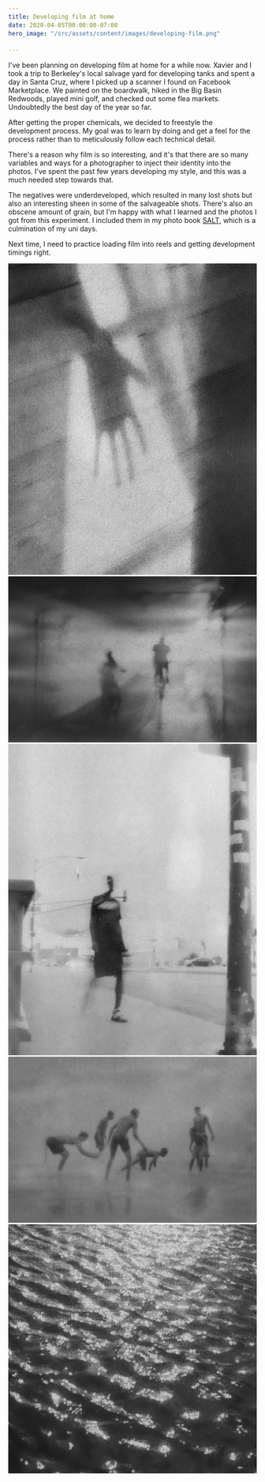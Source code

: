 ```yaml
---
title: Developing film at home
date: 2020-04-05T00:00:00-07:00
hero_image: "/src/assets/content/images/developing-film.png"

---
```

I've been planning on developing film at home for a while now. Xavier and I took a trip to Berkeley's local salvage yard for developing tanks and spent a day in Santa Cruz, where I picked up a scanner I found on Facebook Marketplace. We painted on the boardwalk, hiked in the Big Basin Redwoods, played mini golf, and checked out some flea markets. Undoubtedly the best day of the year so far.

After getting the proper chemicals, we decided to freestyle the development process. My goal was to learn by doing and get a feel for the process rather than to meticulously follow each technical detail.

There's a reason why film is so interesting, and it's that there are so many variables and ways for a photographer to inject their identity into the photos. I've spent the past few years developing my style, and this was a much needed step towards that.

The negatives were underdeveloped, which resulted in many lost shots but also an interesting sheen in some of the salvageable shots. There's also an obscene amount of grain, but I'm happy with what I learned and the photos I got from this experiment. I included them in my photo book [SALT](https://issuu.com/ivyhn/docs/salt), which is a culmination of my uni days.

Next time, I need to practice loading film into reels and getting development timings right.

![](/src/assets/content/images/img20200405_20590151.jpg)![](/src/assets/content/images/img20200405_21500718.jpg)![](/src/assets/content/images/img20200405_20593789.jpg)![](/src/assets/content/images/img20200405_22003916.jpg)![](/src/assets/content/images/img20200405_21185439.jpg)